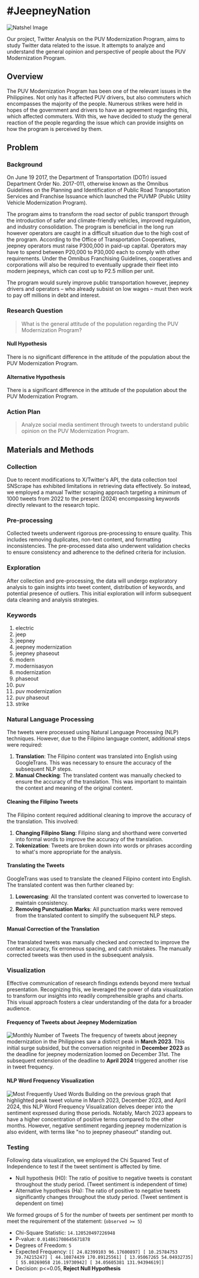 # \#JeepneyNation

![Natshel Image](static/natshel.png)

Our project, Twitter Analysis on the PUV Modernization Program, aims to study Twitter data related to the issue. It attempts to analyze and understand the general opinion and perspective of people about the PUV Modernization Program.

## Overview

The PUV Modernization Program has been one of the relevant issues in the Philippines. Not only has it affected PUV drivers, but also commuters which encompasses the majority of the people. Numerous strikes were held in hopes of the government and drivers to have an agreement regarding this, which affected commuters. With this, we have decided to study the general reaction of the people regarding the issue which can provide insights on how the program is perceived by them.

## Problem

### Background

On June 19 2017, the Department of Transportation (DOTr) issued Department Order No. 2017-011, otherwise known as the Omnibus Guidelines on the Planning and Identification of Public Road Transportation Services and Franchise Issuance which launched the PUVMP (Public Utility Vehicle Modernization Program).

The program aims to transform the road sector of public transport through the introduction of safer and climate-friendly vehicles, improved regulation, and industry consolidation. The program is beneficial in the long run however operators are caught in a difficult situation due to the high cost of the program. According to the Office of Transportation Cooperatives, jeepney operators must raise P300,000 in paid-up capital. Operators may have to spend between P20,000 to P30,000 each to comply with other requirements. Under the Omnibus Franchising Guidelines, cooperatives and corporations will also be required to eventually upgrade their fleet into modern jeepneys, which can cost up to P2.5 million per unit.

The program would surely improve public transportation however, jeepney drivers and operators – who already subsist on low wages – must then work to pay off millions in debt and interest.

### Research Question

> What is the general attitude of the population regarding the PUV Modernization Program?

#### Null Hypothesis

There is no significant difference in the attitude of the population about the PUV Modernization Program.

#### Alternative Hypothesis

There is a significant difference in the attitude of the population about the PUV Modernization Program.

### Action Plan

> Analyze social media sentiment through tweets to understand public opinion on the PUV Modernization Program.

## Materials and Methods

### Collection

Due to recent modifications to X/Twitter's API, the data collection tool SNScrape has exhibited limitations in retrieving data effectively. So instead, we employed a manual Twitter scraping approach targeting a minimum of 1000 tweets from 2022 to the present (2024) encompassing keywords directly relevant to the research topic.

### Pre-processing

Collected tweets underwent rigorous pre-processing to ensure quality. This includes removing duplicates, non-text content, and formatting inconsistencies. The pre-processed data also underwent validation checks to ensure consistency and adherence to the defined criteria for inclusion.

### Exploration

After collection and pre-processing, the data will undergo exploratory analysis to gain insights into tweet content, distribution of keywords, and potential presence of outliers. This initial exploration will inform subsequent data cleaning and analysis strategies.

### Keywords

1. electric
2. jeep
3. jeepney
4. jeepney modernization
5. jeepney phaseout
6. modern
7. modernisasyon
8. modernization
9. phaseout
10. puv
11. puv modernization
12. puv phaseout
13. strike

### Natural Language Processing

The tweets were processed using Natural Language Processing (NLP) techniques. However, due to the Filipino language content, additional steps were required:

1. **Translation**: The Filipino content was translated into English using GoogleTrans. This was necessary to ensure the accuracy of the subsequent NLP steps.
2. **Manual Checking**: The translated content was manually checked to ensure the accuracy of the translation. This was important to maintain the context and meaning of the original content.

#### Cleaning the Filipino Tweets

The Filipino content required additional cleaning to improve the accuracy of the translation. This involved:

1. **Changing Filipino Slang**: Filipino slang and shorthand were converted into formal words to improve the accuracy of the translation.
2. **Tokenization**: Tweets are broken down into words or phrases according to what's more appropriate for the analysis.

#### Translating the Tweets

GoogleTrans was used to translate the cleaned Filipino content into English. The translated content was then further cleaned by:

1. **Lowercasing**: All the translated content was converted to lowercase to maintain consistency.
2. **Removing Punctuation Marks**: All punctuation marks were removed from the translated content to simplify the subsequent NLP steps.

#### Manual Correction of the Translation

The translated tweets was manually checked and corrected to improve the context accuracy, fix erroneous spacing, and catch mistakes. The manually corrected tweets was then used in the subsequent analysis.

### Visualization

Effective communication of research findings extends beyond mere textual presentation. Recognizing this, we leveraged the power of data visualization to transform our insights into readily comprehensible graphs and charts. This visual approach fosters a clear understanding of the data for a broader audience.

#### Frequency of Tweets about Jeepney Modernization

![Monthly Number of Tweets](src/lib/assets/RQ1.png)
The frequency of tweets about jeepney modernization in the Philippines saw a distinct peak in **March 2023**. This initial surge subsided, but the conversation reignited in **December 2023** as the deadline for jeepney modernization loomed on December 31st. The subsequent extension of the deadline to **April 2024** triggered another rise in tweet frequency.

#### NLP Word Frequency Visualization

![Most Frequently Used Words](src/lib/assets/RQ2.png)
Building on the previous graph that highlighted peak tweet volume in March 2023, December 2023, and April 2024, this NLP Word Frequency Visualization delves deeper into the sentiment expressed during those periods. Notably, March 2023 appears to have a higher concentration of positive terms compared to the other months. However, negative sentiment regarding jeepney modernization is also evident, with terms like "no to jeepney phaseout" standing out.

### Testing

Following data visualization, we employed the Chi Squared Test of Independence to test if the tweet sentiment is affected by time.

- Null hypothesis (H0): The ratio of positive to negative tweets is constant throughout the study period. (Tweet sentiment is independent of time)
- Alternative hypothesis (Ha): The ratio of positive to negative tweets significantly changes throughout the study period. (Tweet sentiment is dependent on time)

We formed groups of 5 for the number of tweets per sentiment per month to meet the requirement of the statement: (`observed >= 5`)

- Chi-Square Statistic: `14.120520497226948`
- P-value: `0.014861708645671878`
- Degrees of Freedom: `5`
- Expected Frequency: `[[ 24.82399103 96.17600897] [ 10.25784753 39.74215247] [ 44.10874439 170.89125561] [ 13.95067265 54.04932735] [ 55.80269058 216.19730942] [ 34.05605381 131.94394619]]`
- Decision: p<=0.05, **Reject Null Hypothesis**
